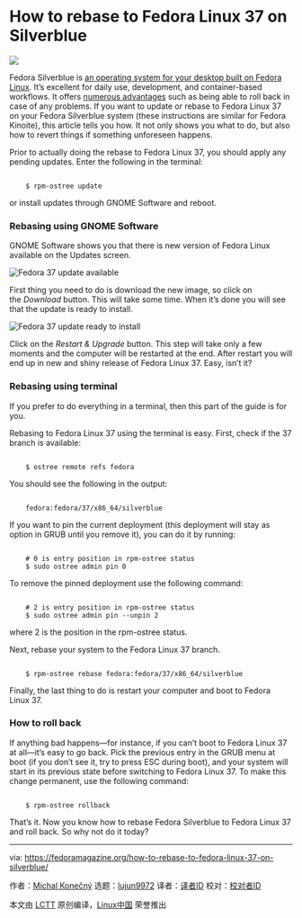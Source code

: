 [#]: subject: "How to rebase to Fedora Linux 37 on Silverblue"
[#]: via: "https://fedoramagazine.org/how-to-rebase-to-fedora-linux-37-on-silverblue/"
[#]: author: "Michal Konečný https://fedoramagazine.org/author/zlopez/"
[#]: collector: "lujun9972"
[#]: translator: "geekpi"
[#]: reviewer: " "
[#]: publisher: " "
[#]: url: " "

How to rebase to Fedora Linux 37 on Silverblue
======

![][1]

Fedora Silverblue is [an operating system for your desktop built][2][ on Fedora Linux][2]. It’s excellent for daily use, development, and container-based workflows. It offers [numerous advantages][3] such as being able to roll back in case of any problems. If you want to update or rebase to Fedora Linux 37 on your Fedora Silverblue system (these instructions are similar for Fedora Kinoite), this article tells you how. It not only shows you what to do, but also how to revert things if something unforeseen happens.

Prior to actually doing the rebase to Fedora Linux 37, you should apply any pending updates. Enter the following in the terminal:

```

    $ rpm-ostree update

```

or install updates through GNOME Software and reboot.

### Rebasing using GNOME Software

GNOME Software shows you that there is new version of Fedora Linux available on the Updates screen.

![Fedora 37 update available][4]

First thing you need to do is download the new image, so click on the _Download_ button. This will take some time. When it’s done you will see that the update is ready to install.

![Fedora 37 update ready to install][5]

Click on the _Restart &amp; Upgrade_ button. This step will take only a few moments and the computer will be restarted at the end. After restart you will end up in new and shiny release of Fedora Linux 37. Easy, isn’t it?

### Rebasing using terminal

If you prefer to do everything in a terminal, then this part of the guide is for you.

Rebasing to Fedora Linux 37 using the terminal is easy. First, check if the 37 branch is available:

```

    $ ostree remote refs fedora

```

You should see the following in the output:

```

    fedora:fedora/37/x86_64/silverblue

```

If you want to pin the current deployment (this deployment will stay as option in GRUB until you remove it), you can do it by running:

```

    # 0 is entry position in rpm-ostree status
    $ sudo ostree admin pin 0

```

To remove the pinned deployment use the following command:

```

    # 2 is entry position in rpm-ostree status
    $ sudo ostree admin pin --unpin 2

```

where 2 is the position in the rpm-ostree status.

Next, rebase your system to the Fedora Linux 37 branch.

```

    $ rpm-ostree rebase fedora:fedora/37/x86_64/silverblue

```

Finally, the last thing to do is restart your computer and boot to Fedora Linux 37.

### How to roll back

If anything bad happens—for instance, if you can’t boot to Fedora Linux 37 at all—it’s easy to go back. Pick the previous entry in the GRUB menu at boot (if you don’t see it, try to press ESC during boot), and your system will start in its previous state before switching to Fedora Linux 37. To make this change permanent, use the following command:

```

    $ rpm-ostree rollback

```

That’s it. Now you know how to rebase Fedora Silverblue to Fedora Linux 37 and roll back. So why not do it today?

--------------------------------------------------------------------------------

via: https://fedoramagazine.org/how-to-rebase-to-fedora-linux-37-on-silverblue/

作者：[Michal Konečný][a]
选题：[lujun9972][b]
译者：[译者ID](https://github.com/译者ID)
校对：[校对者ID](https://github.com/校对者ID)

本文由 [LCTT](https://github.com/LCTT/TranslateProject) 原创编译，[Linux中国](https://linux.cn/) 荣誉推出

[a]: https://fedoramagazine.org/author/zlopez/
[b]: https://github.com/lujun9972
[1]: https://fedoramag.wpenginepowered.com/wp-content/uploads/2021/04/silverblue-rebase-816x345.jpg
[2]: https://docs.fedoraproject.org/en-US/fedora-silverblue/
[3]: https://fedoramagazine.org/give-fedora-silverblue-a-test-drive/
[4]: https://fedoramag.wpenginepowered.com/wp-content/uploads/2022/11/Screenshot-from-2022-11-15-11-11-32-1024x714.png
[5]: https://fedoramag.wpenginepowered.com/wp-content/uploads/2022/11/Screenshot-from-2022-11-15-11-12-22-1024x714.png
